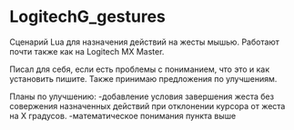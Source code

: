 # LogitechG_gestures
Сценарий Lua для назначения действий на жесты мышью. Работают почти также как на Logitech MX Master.

Писал для себя, если есть проблемы с пониманием, что это и как установить пишите. Также принимаю предложения по улучшениям.

Планы по улучшению:
-добавление условия завершения жеста без совержения назначенных действий при отклонении курсора от жеста на X градусов. 
-математическое понимания пункта выше

